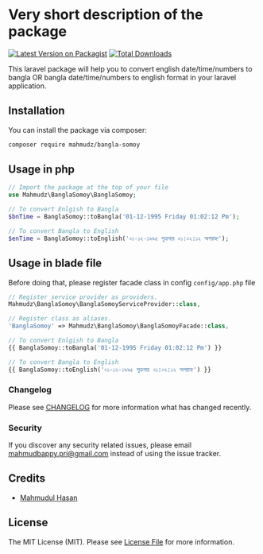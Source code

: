 # Very short description of the package

[![Latest Version on Packagist](https://img.shields.io/packagist/v/mahmudz/bangla-somoy.svg?style=flat-square)](https://packagist.org/packages/mahmudz/bangla-somoy)
[![Total Downloads](https://img.shields.io/packagist/dt/mahmudz/bangla-somoy.svg?style=flat-square)](https://packagist.org/packages/mahmudz/bangla-somoy)

This laravel package will help you to convert english date/time/numbers to bangla OR bangla date/time/numbers to english format in your laravel application.

## Installation

You can install the package via composer:

```bash
composer require mahmudz/bangla-somoy
```

## Usage in php

``` php
// Import the package at the top of your file
use Mahmudz\BanglaSomoy\BanglaSomoy;

// To convert Enlgish to Bangla
$bnTime = BanglaSomoy::toBangla('01-12-1995 Friday 01:02:12 Pm');

// To convert Bangla to English
$enTime = BanglaSomoy::toEnglish('০১-১২-১৯৯৫ শুক্রবার ০১:০২:১২ অপরাহ্ন');
```

## Usage in blade file
Before doing that, please register facade class in config ```config/app.php``` file

``` php
// Register service provider as providers.
Mahmudz\BanglaSomoy\BanglaSomoyServiceProvider::class,

// Register class as aliases.
'BanglaSomoy' => Mahmudz\BanglaSomoy\BanglaSomoyFacade::class,
```

``` php
// To convert Enlgish to Bangla
{{ BanglaSomoy::toBangla('01-12-1995 Friday 01:02:12 Pm') }}

// To convert Bangla to English
{{ BanglaSomoy::toEnglish('০১-১২-১৯৯৫ শুক্রবার ০১:০২:১২ অপরাহ্ন') }}

```

### Changelog

Please see [CHANGELOG](CHANGELOG.md) for more information what has changed recently.


### Security

If you discover any security related issues, please email mahmudbappy.pri@gmail.com instead of using the issue tracker.

## Credits

- [Mahmudul Hasan](https://github.com/mahmudz)

## License

The MIT License (MIT). Please see [License File](LICENSE.md) for more information.

